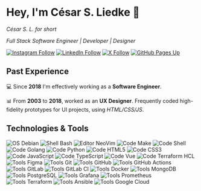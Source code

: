 # Hey, I'm César S. Liedke 🗿

_César S. L. for short_

_Full Stack Software Engineer | Developer | Designer_ 

[![Instagram Follow](https://img.shields.io/badge/-follow-E4405F?style=flat-square&logo=instagram&logoColor=E4405F&labelColor=f2f2f2)](https://www.instagram.com/cesarsl/)
[![LinkedIn Follow](https://img.shields.io/badge/-follow-0A66C2?style=flat-square&logo=linkedin&logoColor=0A66C2&labelColor=f2f2f2)](https://www.linkedin.com/in/cesarliedke/)
[![X Follow](https://img.shields.io/badge/-follow-000000?style=flat-square&logo=x&logoColor=000000&labelColor=FFFFFF)](https://twitter.com/cesarsl)
[![GitHub Pages Up](https://img.shields.io/website?label=GitHub%20Pages&logo=github&logoColor=181717&style=flat-square&url=https%3A%2F%2Fcesarsl.com.br&labelColor=f2f2f2)](https://cesarsl.com.br)

## Past Experience

💻 Since **2018** I'm effectively working as a **Software Engineer**. 

📊 From **2003** to **2018**, worked as an **UX Designer**. Frequently coded high-fidelity prototypes for UI projects, using _HTML/CSS/JS_.

## Technologies & Tools

![OS Debian](https://img.shields.io/badge/OS-Debian-A81D33?logo=debian&logoColor=A81D33&labelColor=f2f2f2&style=flat-square)
![Shell Bash](https://img.shields.io/badge/Shell-Bash-4EAA25?logo=gnu%20bash&labelColor=f2f2f2&style=flat-square)
![Editor NeoVim](https://img.shields.io/badge/Editor-NeoVim-57A143?logo=neovim&labelColor=f2f2f2&style=flat-square)
![Code Make](https://img.shields.io/badge/Code-Make-064F8C?logo=cmake&logoColor=064F8C&labelColor=f2f2f2&style=flat-square)
![Code Shell](https://img.shields.io/badge/Code-Shell-4EAA25?logo=gnu%20bash&labelColor=f2f2f2&style=flat-square)
![Code Golang](https://img.shields.io/badge/Code-Golang-00ADD8?logo=go&labelColor=f2f2f2&style=flat-square)
![Code Python](https://img.shields.io/badge/Code-Python-3776AB?logo=python&labelColor=f2f2f2&style=flat-square)
![Code HTML5](https://img.shields.io/badge/Code-HTML5-E34F26?logo=html5&labelColor=f2f2f2&style=flat-square)
![Code CSS3](https://img.shields.io/badge/Code-CSS3-1572B6?logo=css3&logoColor=1572B6&labelColor=f2f2f2&style=flat-square)
![Code JavaScript](https://img.shields.io/badge/Code-JavaScript-F7DF1E?logo=javascript&logoColor=DEC71B&labelColor=f2f2f2&style=flat-square)
![Code TypeScript](https://img.shields.io/badge/Code-TypeScript-3178C6?logo=typescript&labelColor=f2f2f2&style=flat-square)
![Code Vue](https://img.shields.io/badge/Code-Vue-4FC08D?logo=vue.js&labelColor=f2f2f2&style=flat-square)
![Code Terraform HCL](https://img.shields.io/badge/Code-Terraform%20HCL-623CE4?logo=terraform&labelColor=f2f2f2&style=flat-square)
![Tools Figma](https://img.shields.io/badge/Tools-Figma-F24E1E?logo=figma&labelColor=f2f2f2&style=flat-square)
![Tools Git](https://img.shields.io/badge/Tools-Git-F05032?logo=git&labelColor=f2f2f2&style=flat-square)
![Tools GitHub](https://img.shields.io/badge/Tools-GitHub-181717?logo=github&logoColor=181717&labelColor=f2f2f2&style=flat-square)
![Tools GitHub Actions](https://img.shields.io/badge/Tools-GitHub%20Actions-2088FF?logo=github%20actions&labelColor=f2f2f2&style=flat-square)
![Tools GitLab](https://img.shields.io/badge/Tools-GitLab-FCA121?logo=gitlab&labelColor=f2f2f2&style=flat-square)
![Tools GitLab CI](https://img.shields.io/badge/Tools-GitLab%20CI-FCA121?logo=gitlab&labelColor=f2f2f2&style=flat-square)
![Tools Docker](https://img.shields.io/badge/Tools-Docker-2496ED?logo=docker&labelColor=f2f2f2&style=flat-square)
![Tools MongoDB](https://img.shields.io/badge/Tools-MongoDB-47A248?logo=mongodb&labelColor=f2f2f2&style=flat-square)
![Tools PostgreSQL](https://img.shields.io/badge/Tools-PostgreSQL-4169E1?logo=postgresql&labelColor=f2f2f2&style=flat-square)
![Tools Grafana](https://img.shields.io/badge/Tools-Grafana-F46800?logo=grafana&labelColor=f2f2f2&style=flat-square)
![Tools Prometheus](https://img.shields.io/badge/Tools-Prometheus-E6522C?logo=prometheus&labelColor=f2f2f2&style=flat-square)
![Tools Terraform](https://img.shields.io/badge/Tools-Terraform-623CE4?logo=terraform&labelColor=f2f2f2&style=flat-square)
![Tools Ansible](https://img.shields.io/badge/Tools-Ansible-EE0000?logo=ansible&logoColor=EE0000&labelColor=f2f2f2&style=flat-square)
![Tools Google Cloud](https://img.shields.io/badge/Tools-Google%20Cloud-4285F4?logo=google%20cloud&labelColor=f2f2f2&style=flat-square)


